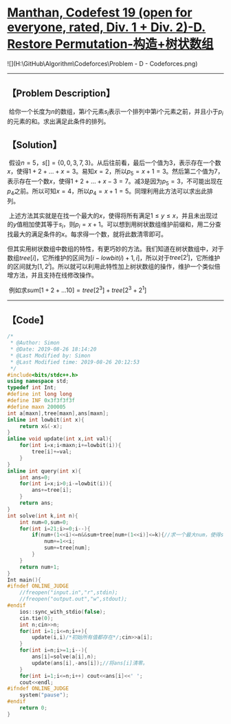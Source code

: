 # [Manthan, Codefest 19 (open for everyone, rated, Div. 1 + Div. 2)-D. Restore Permutation-构造+树状数组](https://codeforces.com/contest/1208)

![](H:\GitHub\Algorithm\Codeforces\Problem - D - Codeforces.png)

------



## 【Problem Description】

​		给你一个长度为$n$的数组，第$i$个元素$s_i$表示一个排列中第$i$个元素之前，并且小于$p_i$的元素的和。求出满足此条件的排列。

## 【Solution】

​		假设$n=5$，$s[]=\{0,0,3,7,3\}$。从后往前看，最后一个值为$3$，表示存在一个数$x$，使得$1+2+\dots+x=3$。易知$x=2$，所以$p_5=x+1=3$。然后第二个值为$7$，表示存在一个数$x$，使得$1+2+\dots +x-3=7$。减$3$是因为$p_5=3$，不可能出现在$p_4$之前。所以可知$x=4$，所以$p_4=x+1=5$。同理利用此方法可以求出此排列。

​		上述方法其实就是在找一个最大的$x$，使得将所有满足$1\le y\le x$，并且未出现过的$y$值相加使其等于$s_i$，则$p_i=x+1$。可以想到用树状数组维护前缀和，用二分查找最大的满足条件的$x$。每求得一个数，就将此数清零即可。

​		但其实用树状数组中数组的特性，有更巧妙的方法。我们知道在树状数组中，对于数组$tree[i]$，它所维护的区间为$[i-lowbit(i)+1,i]$，所以对于$tree[2^i]$，它所维护的区间就为$[1,2^i]$。所以就可以利用此特性加上树状数组的操作，维护一个类似倍增方法，并且支持在线修改操作。

​		例如求$sum[1+2+\dots10]=tree[2^3]+tree[2^3+2^1]$

------



## 【Code】

```cpp
/*
 * @Author: Simon 
 * @Date: 2019-08-26 18:14:20 
 * @Last Modified by: Simon
 * @Last Modified time: 2019-08-26 20:12:53
 */
#include<bits/stdc++.h>
using namespace std;
typedef int Int;
#define int long long
#define INF 0x3f3f3f3f
#define maxn 200005
int a[maxn],tree[maxn],ans[maxn];
inline int lowbit(int x){
    return x&(-x);
}
inline void update(int x,int val){
    for(int i=x;i<maxn;i+=lowbit(i)){
        tree[i]+=val;
    }
}
inline int query(int x){
    int ans=0;
    for(int i=x;i>0;i-=lowbit(i)){
        ans+=tree[i];
    }
    return ans;
}
int solve(int k,int n){
    int num=0,sum=0;
    for(int i=21;i>=0;i--){
        if(num+(1<<i)<=n&&sum+tree[num+(1<<i)]<=k){//求一个最大num，使得sum[1+2+...+num]=k
            num+=1<<i;
            sum+=tree[num];
        }
    }
    return num+1;
}
Int main(){
#ifndef ONLINE_JUDGE
    //freopen("input.in","r",stdin);
    //freopen("output.out","w",stdout);
#endif
    ios::sync_with_stdio(false);
    cin.tie(0);
    int n;cin>>n;
    for(int i=1;i<=n;i++){
        update(i,i)/*初始所有值都存在*/;cin>>a[i];
    }
    for(int i=n;i>=1;i--){
        ans[i]=solve(a[i],n);
        update(ans[i],-ans[i]);//将ans[i]清零。
    }
    for(int i=1;i<=n;i++) cout<<ans[i]<<' ';
    cout<<endl;
#ifndef ONLINE_JUDGE
    system("pause");
#endif
    return 0;
}
```
